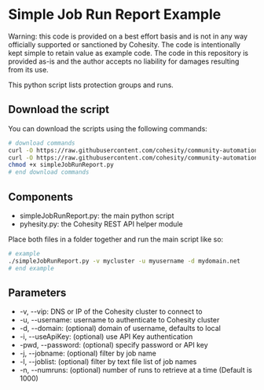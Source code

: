 # Simple Job Run Report Example

Warning: this code is provided on a best effort basis and is not in any way officially supported or sanctioned by Cohesity. The code is intentionally kept simple to retain value as example code. The code in this repository is provided as-is and the author accepts no liability for damages resulting from its use.

This python script lists protection groups and runs.

## Download the script

You can download the scripts using the following commands:

```bash
# download commands
curl -O https://raw.githubusercontent.com/cohesity/community-automation-samples/main/reports/python/simpleJobRunReport/simpleJobRunReport.py
curl -O https://raw.githubusercontent.com/cohesity/community-automation-samples/main/python/pyhesity.py
chmod +x simpleJobRunReport.py
# end download commands
```

## Components

* simpleJobRunReport.py: the main python script
* pyhesity.py: the Cohesity REST API helper module

Place both files in a folder together and run the main script like so:

```bash
# example
./simpleJobRunReport.py -v mycluster -u myusername -d mydomain.net
# end example
```

## Parameters

* -v, --vip: DNS or IP of the Cohesity cluster to connect to
* -u, --username: username to authenticate to Cohesity cluster
* -d, --domain: (optional) domain of username, defaults to local
* -i, --useApiKey: (optional) use API Key authentication
* -pwd, --password: (optional) specify password or API key
* -j, --jobname: (optional) filter by job name
* -l, --joblist: (optional) filter by text file list of job names
* -n, --numruns: (optional) number of runs to retrieve at a time (Default is 1000)
